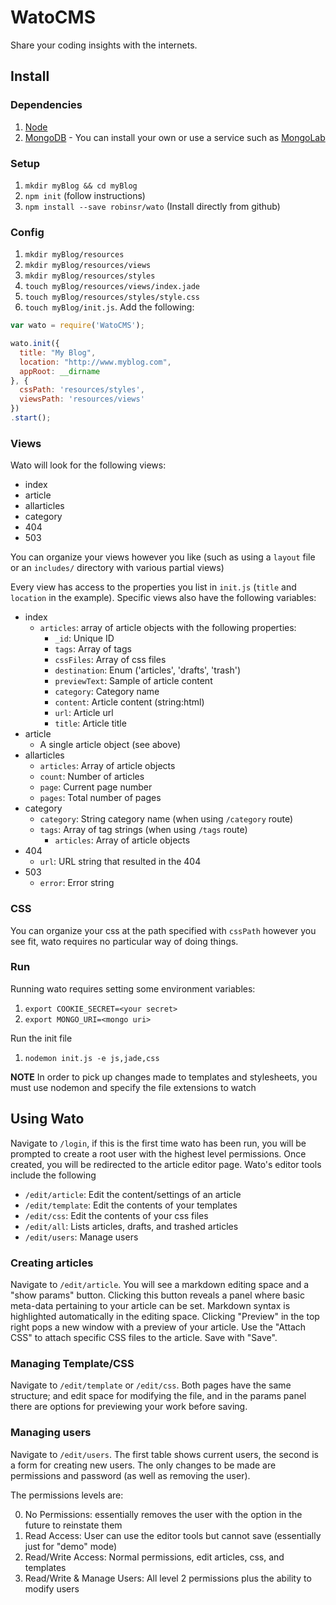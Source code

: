 WatoCMS
=======

Share your coding insights with the internets.

## Install

### Dependencies

1. [Node](https://nodejs.org/download/)
2. [MongoDB](http://docs.mongodb.org/manual/installation/) - You can install your own or use a service such as [MongoLab](https://mongolab.com/)

### Setup

1. `mkdir myBlog && cd myBlog`
2. `npm init` (follow instructions)
3. `npm install --save robinsr/wato` (Install directly from github)

### Config

1. `mkdir myBlog/resources`
2. `mkdir myBlog/resources/views`
3. `mkdir myBlog/resources/styles`
4. `touch myBlog/resources/views/index.jade`
5. `touch myBlog/resources/styles/style.css`
6. `touch myBlog/init.js`. Add the following:

```javascript
var wato = require('WatoCMS');

wato.init({
  title: "My Blog",
  location: "http://www.myblog.com",
  appRoot: __dirname
}, {
  cssPath: 'resources/styles',
  viewsPath: 'resources/views'
})
.start();
```

### Views

Wato will look for the following views:

* index
* article
* allarticles
* category
* 404
* 503

You can organize your views however you like (such as using a `layout` file or an `includes/` directory with various partial views)

Every view has access to the properties you list in `init.js` (`title` and `location` in the example). Specific views also have the following variables:

* index
	* `articles`: array of article objects with the following properties:
        * `_id`: Unique ID
        * `tags`: Array of tags
        * `cssFiles`: Array of css files
        * `destination`: Enum ('articles', 'drafts', 'trash')
        * `previewText`: Sample of article content
        * `category`: Category name
        * `content`: Article content (string:html)
        * `url`: Article url
        * `title`: Article title
* article
	* A single article object (see above)
* allarticles
	* `articles`: Array of article objects
	* `count`: Number of articles 
	* `page`: Current page number
	* `pages`: Total number of pages
* category
	* `category`: String category name (when using `/category` route)
  * `tags`: Array of tag strings (when using `/tags` route)
	* `articles`: Array of article objects
* 404
	* `url`: URL string that resulted in the 404
* 503
	* `error`: Error string

### CSS

You can organize your css at the path specified with `cssPath` however you see fit, wato requires no particular way of doing things.

### Run

Running wato requires setting some environment variables:

1. `export COOKIE_SECRET=<your secret>`
2. `export MONGO_URI=<mongo uri>`

Run the init file

1. `nodemon init.js -e js,jade,css`

**NOTE** In order to pick up changes made to templates and stylesheets, you must use nodemon and specify the file extensions to watch

## Using Wato

Navigate to `/login`, if this is the first time wato has been run, you will be prompted to create a root user with the highest level permissions. Once created, you will be redirected to the article editor page. Wato's editor tools include the following

* `/edit/article`: Edit the content/settings of an article
* `/edit/template`: Edit the contents of your templates
* `/edit/css`: Edit the contents of your css files
* `/edit/all`: Lists articles, drafts, and trashed articles
* `/edit/users`: Manage users

### Creating articles

Navigate to `/edit/article`. You will see a markdown editing space and a "show params" button. Clicking this button reveals a panel where basic meta-data pertaining to your article can be set. Markdown syntax is highlighted automatically in the editing space. Clicking "Preview" in the top right pops a new window with a preview of your article. Use the "Attach CSS" to attach specific CSS files to the article. Save with "Save".

### Managing Template/CSS

Navigate to `/edit/template` or `/edit/css`. Both pages have the same structure; and edit space for modifying the file, and in the params panel there are options for previewing your work before saving.

### Managing users

Navigate to `/edit/users`. The first table shows current users, the second is a form for creating new users. The only changes to be made are permissions and password (as well as removing the user).

The permissions levels are:

0. No Permissions: essentially removes the user with the option in the future to reinstate them
1. Read Access: User can use the editor tools but cannot save (essentially just for "demo" mode)
2. Read/Write Access: Normal permissions, edit articles, css, and templates
3. Read/Write & Manage Users: All level 2 permissions plus the ability to modify users

